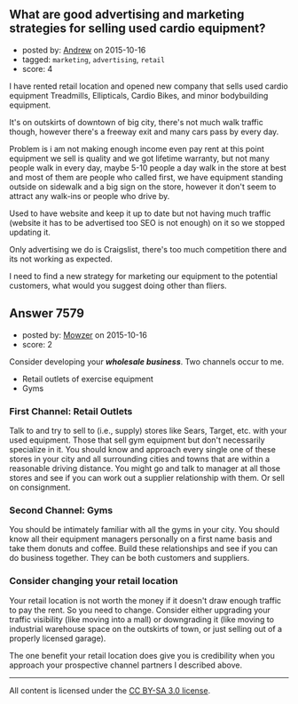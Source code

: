 ## What are good advertising and marketing strategies for selling used cardio equipment?

- posted by: [Andrew](https://stackexchange.com/users/7130877/andrew) on 2015-10-16
- tagged: `marketing`, `advertising`, `retail`
- score: 4

<p>I have rented retail location and opened new company that sells used cardio equipment Treadmills, Ellipticals, Cardio Bikes, and minor bodybuilding equipment.</p>

<p>It's on outskirts of downtown of big city, there's not much walk traffic though, however there's a freeway exit and many cars pass by every day.</p>

<p>Problem is i am not making enough income even pay rent at this point equipment we sell is quality and we got lifetime warranty, but not many people walk in every day, maybe 5-10 people a day walk in the store at best and most of them are people who called first, we have equipment standing outside on sidewalk and a big sign on the store, however it don't seem to attract any walk-ins or people who drive by.</p>

<p>Used to have website and keep it up to date but not having much traffic (website it has to be advertised too SEO is not enough) on it so we stopped updating it.</p>

<p>Only advertising we do is Craigslist, there's too much competition there and its not working as expected.</p>

<p>I need to find a new strategy for marketing our equipment to the potential customers, what would you suggest doing other than fliers.</p>



## Answer 7579

- posted by: [Mowzer](https://stackexchange.com/users/1803081/mowzer) on 2015-10-16
- score: 2

<p>Consider developing your <strong><em>wholesale business</em></strong>. Two channels occur to me.</p>

<ul>
<li>Retail outlets of exercise equipment</li>
<li>Gyms</li>
</ul>

<h3>First Channel: Retail Outlets</h3>

<p>Talk to and try to sell to (i.e., supply) stores like Sears, Target, etc. with your used equipment. Those that sell gym equipment but don't necessarily specialize in it. You should know and approach every single one of these stores in your city and all surrounding cities and towns that are within a reasonable driving distance. You might go and talk to manager at all those stores and see if you can work out a supplier relationship with them. Or sell on consignment.</p>

<h3>Second Channel: Gyms</h3>

<p>You should be intimately familiar with all the gyms in your city. You should know all their equipment managers personally on a first name basis and take them donuts and coffee. Build these relationships and see if you can do business together. They can be both customers and suppliers.</p>

<h3>Consider changing your retail location</h3>

<p>Your retail location is not worth the money if it doesn't draw enough traffic to pay the rent. So you need to change. Consider either upgrading your traffic visibility (like moving into a mall) or downgrading it (like moving to industrial warehouse space on the outskirts of town, or just selling out of a properly licensed garage).</p>

<p>The one benefit your retail location does give you is credibility when you approach your prospective channel partners I described above.</p>




---

All content is licensed under the [CC BY-SA 3.0 license](https://creativecommons.org/licenses/by-sa/3.0/).
